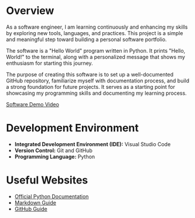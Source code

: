 # Overview

As a software engineer, I am learning continuously and enhancing my skills by exploring new tools, languages, and practices. This project is a simple and meaningful step toward building a personal software portfolio.

The software is a "Hello World" program written in Python. It prints "Hello, World!" to the terminal, along with a personalized message that shows my enthusiasm for starting this journey.

The purpose of creating this software is to set up a well-documented GitHub repository, familiarize myself with documentation process, and build a strong foundation for future projects. It serves as a starting point for showcasing my programming skills and documenting my learning process.

[Software Demo Video](http://youtube.link.goes.here)

# Development Environment

- **Integrated Development Environment (IDE):** Visual Studio Code
- **Version Control:** Git and GitHub
- **Programming Language:** Python

# Useful Websites

- [Official Python Documentation](https://docs.python.org/3/)
- [Markdown Guide](https://www.markdownguide.org/)
- [GitHub Guide](https://guides.github.com/)
